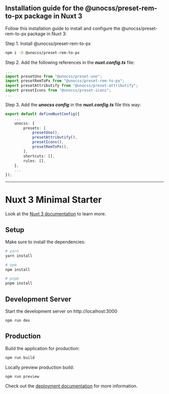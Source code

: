 ## Installation guide for the @unocss/preset-rem-to-px package in Nuxt 3

Follow this installation guide to install and configure the @unocss/preset-rem-to-px package in Nuxt 3:

Step 1. Install @unocss/preset-rem-to-px

```bash
npm i -D @unocss/preset-rem-to-px
```

Step 2. Add the following references in the _**nuxt.config.ts**_ file:

```ts
...
import presetUno from "@unocss/preset-uno";
import presetRemToPx from "@unocss/preset-rem-to-px";
import presetAttributify from "@unocss/preset-attributify";
import presetIcons from "@unocss/preset-icons";
...
```

Step 3. Add the _**unocss config**_ in the _**nuxt.config.ts**_ file this way:

```ts
export default defineNuxtConfig({
	...
	unocss: {
		presets: [
			presetUno(),
			presetAttributify(),
			presetIcons(),
			presetRemToPx(),
		],
		shortcuts: [],
		rules: [],
	},
    ...
});
```

---

# Nuxt 3 Minimal Starter

Look at the [Nuxt 3 documentation](https://nuxt.com/docs/getting-started/introduction) to learn more.

## Setup

Make sure to install the dependencies:

```bash
# yarn
yarn install

# npm
npm install

# pnpm
pnpm install
```

## Development Server

Start the development server on http://localhost:3000

```bash
npm run dev
```

## Production

Build the application for production:

```bash
npm run build
```

Locally preview production build:

```bash
npm run preview
```

Check out the [deployment documentation](https://nuxt.com/docs/getting-started/deployment) for more information.
